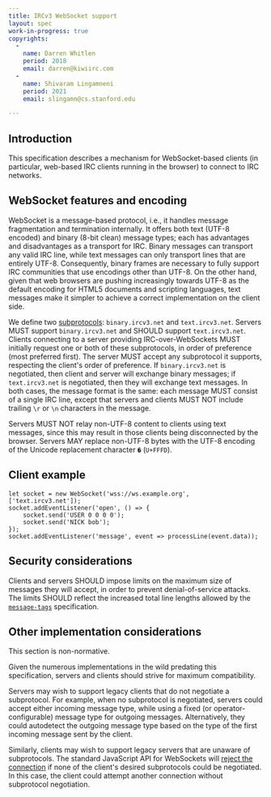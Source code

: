 ```yaml
---
title: IRCv3 WebSocket support
layout: spec
work-in-progress: true
copyrights:
  -
    name: Darren Whitlen
    period: 2018
    email: darren@kiwiirc.com
  -
    name: Shivaram Lingamneni
    period: 2021
    email: slingamn@cs.stanford.edu

---
```


## Introduction

This specification describes a mechanism for WebSocket-based clients (in particular, web-based IRC clients running in the browser) to connect to IRC networks.

## WebSocket features and encoding

WebSocket is a message-based protocol, i.e., it handles message fragmentation and termination internally. It offers both text (UTF-8 encoded) and binary (8-bit clean) message types; each has advantages and disadvantages as a transport for IRC. Binary messages can transport any valid IRC line, while text messages can only transport lines that are entirely UTF-8. Consequently, binary frames are necessary to fully support IRC communities that use encodings other than UTF-8. On the other hand, given that web browsers are pushing increasingly towards UTF-8 as the default encoding for HTML5 documents and scripting languages, text messages make it simpler to achieve a correct implementation on the client side.

We define two [subprotocols](https://developer.mozilla.org/en-US/docs/Web/API/WebSockets_API/Writing_WebSocket_servers#subprotocols): `binary.ircv3.net` and `text.ircv3.net`. Servers MUST support `binary.ircv3.net` and SHOULD support `text.ircv3.net`. Clients connecting to a server providing IRC-over-WebSockets MUST initially request one or both of these subprotocols, in order of preference (most preferred first). The server MUST accept any subprotocol it supports, respecting the client's order of preference. If `binary.ircv3.net` is negotiated, then client and server will exchange binary messages; if `text.ircv3.net` is negotiated, then they will exchange text messages. In both cases, the message format is the same: each message MUST consist of a single IRC line, except that servers and clients MUST NOT include trailing `\r` or `\n` characters in the message.

Servers MUST NOT relay non-UTF-8 content to clients using text messages, since this may result in those clients being disconnected by the browser. Servers MAY replace non-UTF-8 bytes with the UTF-8 encoding of the Unicode replacement character `�` (`U+FFFD`).

## Client example
~~~
let socket = new WebSocket('wss://ws.example.org', ['text.ircv3.net']);
socket.addEventListener('open', () => {
	socket.send('USER 0 0 0 0');
	socket.send('NICK bob');
});
socket.addEventListener('message', event => processLine(event.data));
~~~

## Security considerations

Clients and servers SHOULD impose limits on the maximum size of messages they will accept, in order to prevent denial-of-service attacks. The limits SHOULD reflect the increased total line lengths allowed by the [`message-tags`](./message-tags) specification.

## Other implementation considerations

This section is non-normative.

Given the numerous implementations in the wild predating this specification, servers and clients should strive for maximum compatibility.

Servers may wish to support legacy clients that do not negotiate a subprotocol. For example, when no subprotocol is negotiated, servers could accept either incoming message type, while using a fixed (or operator-configurable) message type for outgoing messages. Alternatively, they could autodetect the outgoing message type based on the type of the first incoming message sent by the client.

Similarly, clients may wish to support legacy servers that are unaware of subprotocols. The standard JavaScript API for WebSockets will [reject the connection](https://fetch.spec.whatwg.org/#concept-websocket-establish) if none of the client's desired subprotocols could be negotiated. In this case, the client could attempt another connection without subprotocol negotiation.
